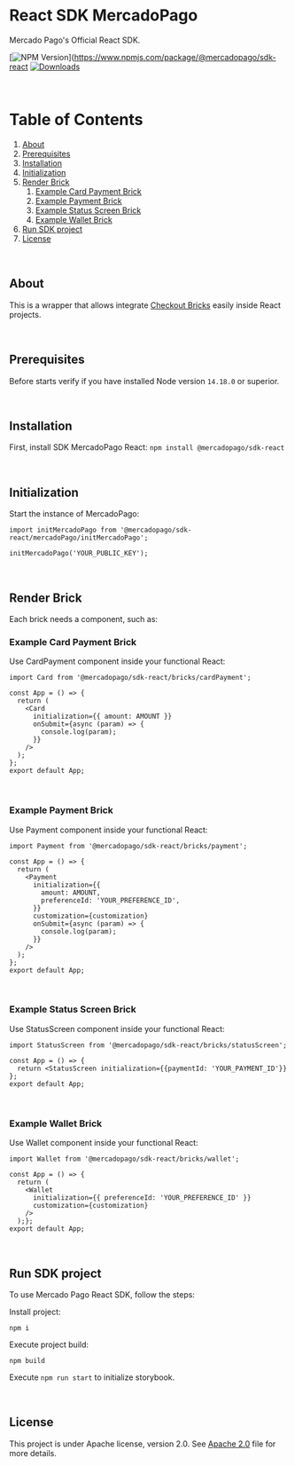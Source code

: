 # React SDK MercadoPago

Mercado Pago's Official React SDK.

[![NPM Version](https://img.shields.io/npm/v/mercadopago.svg)](https://www.npmjs.com/package/@mercadopago/sdk-react
[![Downloads](https://img.shields.io/npm/dt/@mercadopago/sdk-react)](https://www.npmjs.com/package/@mercadopago/sdk-react)

<br />

# Table of Contents

1. [About](#about)
2. [Prerequisites](#prerequisites)
3. [Installation](#installation)
4. [Initialization](#initialization)
5. [Render Brick](#render-brick)
   1. [Example Card Payment Brick](#example-card-payment-brick)
   2. [Example Payment Brick](#example-payment-brick)
   3. [Example Status Screen Brick](#example-status-screen-brick)
   4. [Example Wallet Brick](#example-wallet-brick)
6. [Run SDK project](#run-sdk-project)
7. [License](#license)

<br />

## About

This is a wrapper that allows integrate [Checkout Bricks](https://www.mercadopago.com/developers/en/docs/checkout-bricks/landing) easily inside React projects.

<br />

## Prerequisites

Before starts verify if you have installed Node version `14.18.0` or superior.

<br/>

## Installation

First, install SDK MercadoPago React:
`npm install @mercadopago/sdk-react`

<br/>

## Initialization

Start the instance of MercadoPago:

```
import initMercadoPago from '@mercadopago/sdk-react/mercadoPago/initMercadoPago';

initMercadoPago('YOUR_PUBLIC_KEY');
```

<br/>

## Render Brick

Each brick needs a component, such as:

### Example Card Payment Brick

Use CardPayment component inside your functional React:

```
import Card from '@mercadopago/sdk-react/bricks/cardPayment';

const App = () => {
  return (
    <Card
      initialization={{ amount: AMOUNT }}
      onSubmit={async (param) => {
        console.log(param);
      }}
    />
  );
};
export default App;
```

<br/>

### Example Payment Brick

Use Payment component inside your functional React:

```
import Payment from '@mercadopago/sdk-react/bricks/payment';

const App = () => {
  return (
    <Payment
      initialization={{
        amount: AMOUNT,
        preferenceId: 'YOUR_PREFERENCE_ID',
      }}
      customization={customization}
      onSubmit={async (param) => {
        console.log(param);
      }}
    />
  );
};
export default App;
```

<br/>

### Example Status Screen Brick

Use StatusScreen component inside your functional React:

```
import StatusScreen from '@mercadopago/sdk-react/bricks/statusScreen';

const App = () => {
  return <StatusScreen initialization={{paymentId: 'YOUR_PAYMENT_ID'}}
};
export default App;
```

<br/>

### Example Wallet Brick

Use Wallet component inside your functional React:

```
import Wallet from '@mercadopago/sdk-react/bricks/wallet';

const App = () => {
  return (
    <Wallet
      initialization={{ preferenceId: 'YOUR_PREFERENCE_ID' }}
      customization={customization}
    />
  );};
export default App;
```

<br/>

## Run SDK project

To use Mercado Pago React SDK, follow the steps:

Install project:

```
npm i
```

Execute project build:

```
npm build
```

Execute `npm run start` to initialize storybook.

<br/>

## License

This project is under Apache license, version 2.0. See [Apache 2.0](LICENSE) file for more details.
